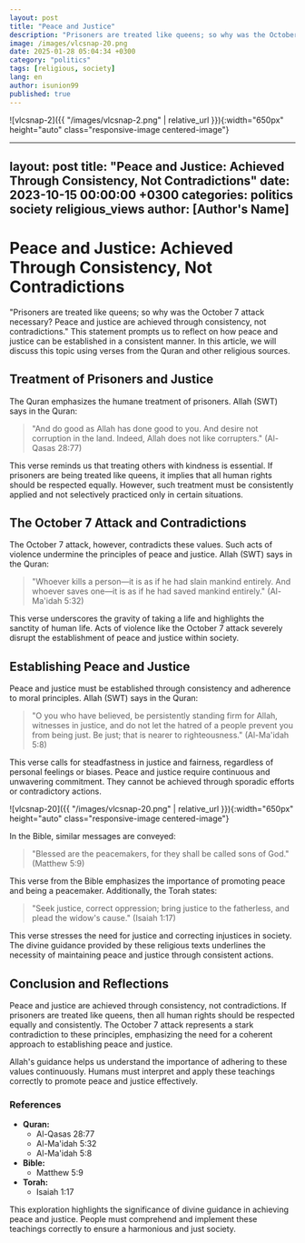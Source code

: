 ```yaml
---
layout: post
title: "Peace and Justice"
description: "Prisoners are treated like queens; so why was the October 7 attack necessary? Peace and justice are achieved through consistency, not contradictions."
image: /images/vlcsnap-20.png
date: 2025-01-28 05:04:34 +0300
category: "politics"
tags: [religious, society]
lang: en
author: isunion99
published: true
---
```




![vlcsnap-2]({{ "/images/vlcsnap-2.png" | relative_url }}){:width="650px" height="auto" class="responsive-image centered-image"}

---
layout: post
title: "Peace and Justice: Achieved Through Consistency, Not Contradictions"
date: 2023-10-15 00:00:00 +0300
categories: politics society religious_views
author: [Author's Name]
---

# Peace and Justice: Achieved Through Consistency, Not Contradictions

"Prisoners are treated like queens; so why was the October 7 attack necessary? Peace and justice are achieved through consistency, not contradictions." This statement prompts us to reflect on how peace and justice can be established in a consistent manner. In this article, we will discuss this topic using verses from the Quran and other religious sources.

## Treatment of Prisoners and Justice

The Quran emphasizes the humane treatment of prisoners. Allah (SWT) says in the Quran:

> "And do good as Allah has done good to you. And desire not corruption in the land. Indeed, Allah does not like corrupters." (Al-Qasas 28:77)

This verse reminds us that treating others with kindness is essential. If prisoners are being treated like queens, it implies that all human rights should be respected equally. However, such treatment must be consistently applied and not selectively practiced only in certain situations.

## The October 7 Attack and Contradictions

The October 7 attack, however, contradicts these values. Such acts of violence undermine the principles of peace and justice. Allah (SWT) says in the Quran:

> "Whoever kills a person—it is as if he had slain mankind entirely. And whoever saves one—it is as if he had saved mankind entirely." (Al-Ma'idah 5:32)

This verse underscores the gravity of taking a life and highlights the sanctity of human life. Acts of violence like the October 7 attack severely disrupt the establishment of peace and justice within society.

## Establishing Peace and Justice

Peace and justice must be established through consistency and adherence to moral principles. Allah (SWT) says in the Quran:

> "O you who have believed, be persistently standing firm for Allah, witnesses in justice, and do not let the hatred of a people prevent you from being just. Be just; that is nearer to righteousness." (Al-Ma'idah 5:8)

This verse calls for steadfastness in justice and fairness, regardless of personal feelings or biases. Peace and justice require continuous and unwavering commitment. They cannot be achieved through sporadic efforts or contradictory actions.


![vlcsnap-20]({{ "/images/vlcsnap-20.png" | relative_url }}){:width="650px" height="auto" class="responsive-image centered-image"}

In the Bible, similar messages are conveyed:

> "Blessed are the peacemakers, for they shall be called sons of God." (Matthew 5:9)

This verse from the Bible emphasizes the importance of promoting peace and being a peacemaker. Additionally, the Torah states:

> "Seek justice, correct oppression; bring justice to the fatherless, and plead the widow's cause." (Isaiah 1:17)

This verse stresses the need for justice and correcting injustices in society. The divine guidance provided by these religious texts underlines the necessity of maintaining peace and justice through consistent actions.

## Conclusion and Reflections

Peace and justice are achieved through consistency, not contradictions. If prisoners are treated like queens, then all human rights should be respected equally and consistently. The October 7 attack represents a stark contradiction to these principles, emphasizing the need for a coherent approach to establishing peace and justice.

Allah's guidance helps us understand the importance of adhering to these values continuously. Humans must interpret and apply these teachings correctly to promote peace and justice effectively. 

### References

- **Quran:** 
  - Al-Qasas 28:77
  - Al-Ma'idah 5:32
  - Al-Ma'idah 5:8
- **Bible:** 
  - Matthew 5:9
- **Torah:** 
  - Isaiah 1:17

This exploration highlights the significance of divine guidance in achieving peace and justice. People must comprehend and implement these teachings correctly to ensure a harmonious and just society.

 

 